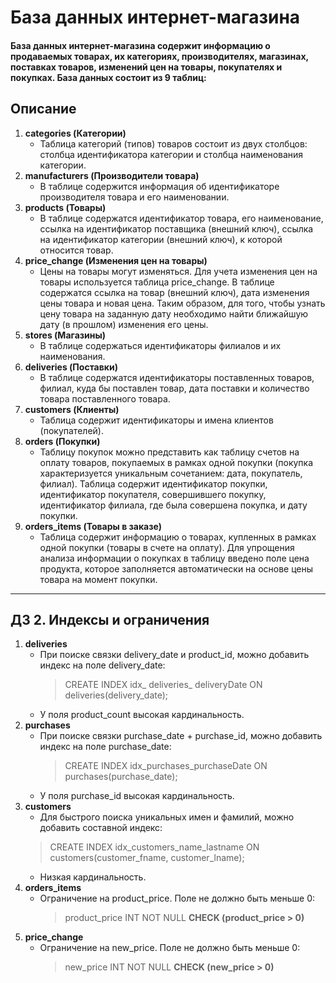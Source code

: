 # База данных интернет-магазина
#### База данных интернет-магазина содержит информацию о продаваемых товарах, их категориях, производителях, магазинах, поставках товаров, изменений цен на товары, покупателях и покупках. База данных состоит из 9 таблиц:

## Описание
1. **categories (Категории)**
    * Таблица категорий (типов) товаров состоит из двух столбцов: столбца идентификатора категории и столбца наименования категории.
2. **manufacturers (Производители товара)**
    * В таблице содержится информация об идентификаторе производителя товара и его наименовании.
3. **products (Товары)**
    * В таблице содержатся идентификатор товара, его наименование, ссылка на идентификатор поставщика (внешний ключ), ссылка на идентификатор категории (внешний ключ), к которой относится товар.
4. **price_change (Изменения цен на товары)**
    * Цены на товары могут изменяться. Для учета изменения цен на товары используется таблица price_change. В таблице содержатся ссылка на товар (внешний ключ), дата изменения цены товара и новая цена. Таким образом, для того, чтобы узнать цену товара на заданную дату необходимо найти ближайшую дату (в прошлом) изменения его цены.
5. **stores (Магазины)**
    * В таблице содержаться идентификаторы филиалов и их наименования.
6. **deliveries (Поставки)**
    * В таблице содержатся идентификаторы поставленных товаров, филиал, куда бы поставлен товар, дата поставки и количество товара поставленного товара.
7. **customers (Клиенты)**
    * Таблица содержит идентификаторы и имена клиентов (покупателей).
8. **orders (Покупки)**
    * Таблицу покупок можно представить как таблицу счетов на оплату товаров, покупаемых в рамках одной покупки (покупка характеризуется уникальным сочетанием: дата, покупатель, филиал). Таблица содержит идентификатор покупки, идентификатор покупателя, совершившего покупку, идентификатор филиала, где была совершена покупка, и дату покупки.
9. **orders_items (Товары в заказе)**
    * Таблица содержит информацию о товарах, купленных в рамках одной покупки (товары в счете на оплату). Для упрощения анализа информации о покупках в таблицу введено поле цена продукта, которое заполняется автоматически на основе цены товара на момент покупки.

---

## ДЗ 2. Индексы и ограничения
1. **deliveries**
    * При поиске связки delivery_date и  product_id, можно добавить индекс на поле delivery_date:
      > CREATE INDEX idx_ deliveries_ deliveryDate ON deliveries(delivery_date);
    * У поля product_count высокая кардинальность.
2. **purchases**
    * При поиске связки purchase_date + purchase_id, можно добавить индекс на поле purchase_date:
      > CREATE INDEX idx_purchases_purchaseDate ON purchases(purchase_date);
    * У поля purchase_id высокая кардинальность.
3. **customers**
    * Для быстрого поиска уникальных имен и фамилий, можно добавить составной индекс:
    > CREATE INDEX idx_customers_name_lastname ON customers(customer_fname, customer_lname);
    * Низкая кардинальность.
4. **orders_items**
    * Ограничение на product_price. Поле не должно быть меньше 0:
       > product_price INT NOT NULL **CHECK (product_price > 0)**
5. **price_change**
    * Ограничение на new_price. Поле не должно быть меньше 0:
       > new_price INT NOT NULL **CHECK (new_price > 0)**




